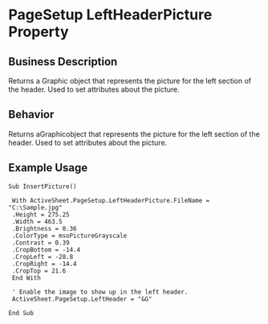 # PageSetup LeftHeaderPicture Property

## Business Description
Returns a Graphic object that represents the picture for the left section of the header. Used to set attributes about the picture.

## Behavior
Returns aGraphicobject that represents the picture for the left section of the header. Used to set attributes about the picture.

## Example Usage
```vba
Sub InsertPicture() 
 
 With ActiveSheet.PageSetup.LeftHeaderPicture.FileName = "C:\Sample.jpg" 
 .Height = 275.25 
 .Width = 463.5 
 .Brightness = 0.36 
 .ColorType = msoPictureGrayscale 
 .Contrast = 0.39 
 .CropBottom = -14.4 
 .CropLeft = -28.8 
 .CropRight = -14.4 
 .CropTop = 21.6 
 End With 
 
 ' Enable the image to show up in the left header. 
 ActiveSheet.PageSetup.LeftHeader = "&G" 
 
End Sub
```